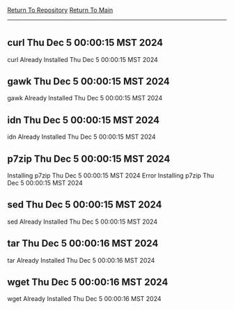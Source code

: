[Return To Repository](https://github.com/DigitalWarrior/piholeparser/)
[Return To Main](https://github.com/DigitalWarrior/piholeparser/blob/master/RecentRunLogs/Mainlog.md)
____________________________________
# 
## curl Thu Dec  5 00:00:15 MST 2024
curl Already Installed Thu Dec  5 00:00:15 MST 2024
## gawk Thu Dec  5 00:00:15 MST 2024
gawk Already Installed Thu Dec  5 00:00:15 MST 2024
## idn Thu Dec  5 00:00:15 MST 2024
idn Already Installed Thu Dec  5 00:00:15 MST 2024
## p7zip Thu Dec  5 00:00:15 MST 2024
Installing p7zip Thu Dec  5 00:00:15 MST 2024
Error Installing p7zip Thu Dec  5 00:00:15 MST 2024
## sed Thu Dec  5 00:00:15 MST 2024
sed Already Installed Thu Dec  5 00:00:15 MST 2024
## tar Thu Dec  5 00:00:16 MST 2024
tar Already Installed Thu Dec  5 00:00:16 MST 2024
## wget Thu Dec  5 00:00:16 MST 2024
wget Already Installed Thu Dec  5 00:00:16 MST 2024

